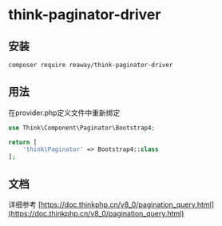 # think-paginator-driver

## 安装
```bash
composer require reaway/think-paginator-driver
```

## 用法
在provider.php定义文件中重新绑定
```php
use Think\Component\Paginator\Bootstrap4;

return [
    'think\Paginator' => Bootstrap4::class
];
```

## 文档

详细参考 [https://doc.thinkphp.cn/v8_0/pagination_query.html](https://doc.thinkphp.cn/v8_0/pagination_query.html)